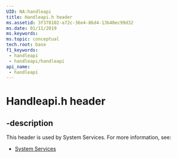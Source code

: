 ```yaml
---
UID: NA:handleapi
title: Handleapi.h header
ms.assetid: 3f378102-a72c-36e4-86d4-13b40ec99d32
ms.date: 01/11/2019
ms.keywords: 
ms.topic: conceptual
tech.root: base
f1_keywords:
 - handleapi
 - handleapi/handleapi
api_name:
 - handleapi
---
```


# Handleapi.h header


## -description

This header is used by System Services. For more information, see:

- [System Services](../_base/index.md)


